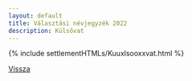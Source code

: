 ```yaml
---
layout: default
title: Választási névjegyzék 2022
description: Külsővat
---
```


{% include settlementHTMLs/Kuuxlsooxxvat.html %}

[Vissza](./)